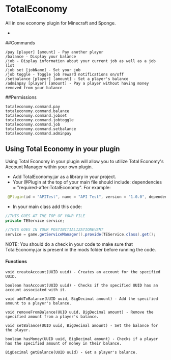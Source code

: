 # TotalEconomy
All in one economy plugin for Minecraft and Sponge.

-

##Commands
```
/pay [player] [amount] - Pay another player
/balance - Display your balance
/job - Display information about your current job as well as a job list
/job set [jobName] - Set your job
/job toggle - Toggle job reward notifications on/off
/setbalance [player] [amount] - Set a player's balance
/adminpay [player] [amount] - Pay a player without having money removed from your balance
```

##Permissions
```
totaleconomy.command.pay
totaleconomy.command.balance
totaleconomy.command.jobset
totaleconomy.command.jobtoggle
totaleconomy.command.job
totaleconomy.command.setbalance
totaleconomy.command.adminpay
```

## Using Total Economy in your plugin
Using Total Economy in your plugin will allow you to utilize Total Economy's Account Manager within your own plugin.

* Add TotalEconomy.jar as a library in your project.
* Your @Plugin at the top of your main file should include: dependencies = "required-after:TotalEconomy". For example:

 ```java
  @Plugin(id = "APITest", name = "API Test", version = "1.0.0", dependencies = "required-after:TotalEconomy")
 ```

* In your main class add this code:

 ```java
 //THIS GOES AT THE TOP OF YOUR FILE
 private TEService service;
 
 //THIS GOES IN YOUR POSTINITIALIZATIONEVENT
 service = game.getServiceManager().provide(TEService.class).get();
 ```
 
 NOTE: You should do a check in your code to make sure that TotalEconomy.jar is present in the mods folder before running the  code.
 
 #### Functions
 ```
 void createAccount(UUID uuid) - Creates an account for the specified UUID.
 
 boolean hasAccount(UUID uuid) - Checks if the specified UUID has an account associated with it.
 
 void addToBalance(UUID uuid, BigDecimal amount) - Add the specified amount to a player's balance.
 
 void removeFromBalance(UUID uuid, BigDecimal amount) - Remove the specified amount from a player's balance.
 
 void setBalance(UUID uuid, BigDecimal amount) - Set the balance for the player.
 
 boolean hasMoney(UUID uuid, BigDecimal amount) - Checks if a player has the specified amount of money in their balance.
 
 BigDecimal getBalance(UUID uuid) - Get a player's balance.
 ```
